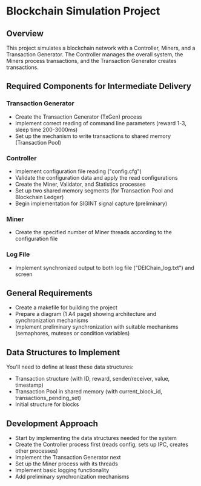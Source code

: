 # Blockchain Simulation Project

## Overview

This project simulates a blockchain network with a Controller, Miners, and a Transaction Generator. The Controller manages the overall system, the Miners process transactions, and the Transaction Generator creates transactions.

## Required Components for Intermediate Delivery

### Transaction Generator

- Create the Transaction Generator (TxGen) process
- Implement correct reading of command line parameters (reward 1-3, sleep time 200-3000ms)
- Set up the mechanism to write transactions to shared memory (Transaction Pool)

### Controller

- Implement configuration file reading ("config.cfg")
- Validate the configuration data and apply the read configurations
- Create the Miner, Validator, and Statistics processes
- Set up two shared memory segments (for Transaction Pool and Blockchain Ledger)
- Begin implementation for SIGINT signal capture (preliminary)

### Miner

- Create the specified number of Miner threads according to the configuration file

### Log File

- Implement synchronized output to both log file ("DEIChain_log.txt") and screen

## General Requirements

- Create a makefile for building the project
- Prepare a diagram (1 A4 page) showing architecture and synchronization mechanisms
- Implement preliminary synchronization with suitable mechanisms (semaphores, mutexes or condition variables)

## Data Structures to Implement

You'll need to define at least these data structures:

- Transaction structure (with ID, reward, sender/receiver, value, timestamp)
- Transaction Pool in shared memory (with current_block_id, transactions_pending_set)
- Initial structure for blocks

## Development Approach

- Start by implementing the data structures needed for the system
- Create the Controller process first (reads config, sets up IPC, creates other processes)
- Implement the Transaction Generator next
- Set up the Miner process with its threads
- Implement basic logging functionality
- Add preliminary synchronization mechanisms
